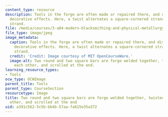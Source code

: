 ```yaml
---
content_type: resource
description: Tools in the forge are often made or repaired there, and display various
  decorative effects. Here, a twist alternates a square-cornered strand with a round
  strand.
file: /media/courses/3-a04-modern-blacksmithing-and-physical-metallurgy-fall-2008/a391c5625c5bbb4b57aafa615e35a372_135.jpg
file_type: image/jpeg
image_metadata:
  caption: Tools in the forge are often made or repaired there, and display various
    decorative effects. Here, a twist alternates a square-cornered strand with a round
    strand.
  credit: 'Credit: Image courtesy of MIT OpenCourseWare.'
  image-alt: Two round and two square bars are forge welded together, twisted around
    each other, and scrolled at the end.
learning_resource_types:
- Tools
ocw_type: OCWImage
parent_title: Tools
parent_type: CourseSection
resourcetype: Image
title: Two round and two square bars are forge welded together, twisted around each
  other, and scrolled at the end
uid: a391c562-5c5b-bb4b-57aa-fa615e35a372
---
```


